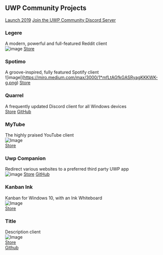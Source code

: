 ## UWP Community Projects
[Launch 2019](https://medium.com/@Arlodottxt/launch-2019-7efd37cc0877)
[Join the UWP Community Discord Server](https://discord.gg/eBHZSKG) 

### Legere
A modern, powerful and full-featured Reddit client  
![image](https://miro.medium.com/max/3000/1*OPgvWz39QtOwqsb9lO6AQw.png)
[Store](https://www.microsoft.com/en-us/p/legere-for-reddit/9phjrvcskvjz)  

### Spotimo
A groove-inspired, fully featured Spotify client  
![image[(https://miro.medium.com/max/3000/1*mfLtAGfkGASRyagKKKWK-g.png)
[Store](https://www.microsoft.com/en-us/p/spotimo-beta/9p75w183m6qr)  

### Quarrel
A frequently updated Discord client for all Windows devices  
[Store](https://www.microsoft.com/en-us/p/quarrel/9nbrwj777c8r)
[GitHub](https://github.com/Avid29/Quarrel)

### MyTube
The highly praised YouTube client  
![Image](https://miro.medium.com/max/3000/1*msNzZUSTSG58GhwaClduIg.png)  
[Store](https://www.microsoft.com/en-us/p/mytube-beta/9wzdncrdt29j)  

### Uwp Companion
Redirect various websites to a preferred third party UWP app  
![image](https://miro.medium.com/max/1179/1*Vo4SpVbTIkOv9ToN0F1qTA.png)
[Store](https://chrome.google.com/webstore/detail/uwp-companion-beta/egfgdliklfgpmdjfofbmhmoejdhehani)
[GitHub](https://github.com/Arlodotexe/UWP-Companion)

### Kanban Ink
Kanban for Windows 10, with an Ink Whiteboard  
![Image](https://miro.medium.com/max/3000/1*9hzoDDEcK6gbxefy23fURQ.png)  
[Store](https://www.microsoft.com/store/apps/9P5RSNPRQRMD)  

### Title
Description client  
![Image](src)  
[Store](url)  
[Github](url)  
